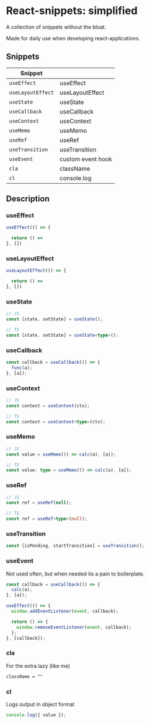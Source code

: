 # React-snippets: simplified

A collection of snippets without the bloat.

Made for daily use when developing react-applications.

## Snippets

| Snippet           |                   |
| ----------------- | ----------------- |
| `useEffect`       | useEffect         |
| `useLayoutEffect` | useLayoutEffect   |
| `useState`        | useState          |
| `useCallback`     | useCallback       |
| `useContext`      | useContext        |
| `useMemo`         | useMemo           |
| `useRef`          | useRef            |
| `useTransition`   | useTransition     |
| `useEvent`        | custom event hook |
| `cla`             | className         |
| `cl`              | console.log       |

## Description

### **useEffect**

```javascript
useEffect(() => {

  return () =>
}, [])
```

### **useLayoutEffect**

```javascript
useLayoutEffect(() => {

  return () =>
}, [])
```

### **useState**

```typescript
// JS
const [state, setState] = useState();

// TS
const [state, setState] = useState<type>();
```

### **useCallback**

```javascript
const callback = useCallback(() => {
  func(a);
}, [a]);
```

### **useContext**

```typescript
// JS
const context = useContext(ctx);

// TS
const context = useContext<type>(ctx);
```

### **useMemo**

```typescript
// JS
const value = useMemo(() => calc(a), [a]);

// TS
const value: type = useMemo(() => calc(a), [a]);
```

### **useRef**

```typescript
// JS
const ref = useRef(null);

// TS
const ref = useRef<type>(null);
```

### **useTransition**

```javascript
const [isPending, startTransition] = useTransition();
```

### **useEvent**

Not used often, but when needed its a pain to boilerplate.

```typescript
const callback = useCallback(() => {
  calc(a);
}, [a]);

useEffect(() => {
  window.addEventListener(event, callback);

  return () => {
    window.removeEventListener(event, callback);
  };
}, [callback]);
```

### **cla**

For the extra lazy (like me)

```css
className = ""
```

### **cl**

Logs output in object format

```javascript
console.log({ value });
```
